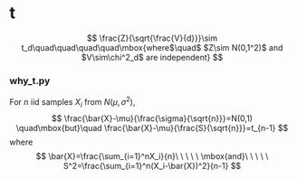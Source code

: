 # t

$$
\frac{Z}{\sqrt{\frac{V}{d}}}\sim t_d\quad\quad\quad\quad\mbox{where$\quad$ $Z\sim N(0,1^2)$ and
$V\sim\chi^2_d$ are independent}
$$

### why_t.py

For $n$ iid samples $X_i$ from $N(\mu,\sigma ^2)$,
$$
\frac{\bar{X}-\mu}{\frac{\sigma}{\sqrt{n}}}=N(0,1)
\quad\mbox{but}\quad
\frac{\bar{X}-\mu}{\frac{S}{\sqrt{n}}}=t_{n-1}
$$
where
$$
\bar{X}=\frac{\sum_{i=1}^nX_i}{n}\ \ \ \ \ \mbox{and}\ \ \ \ \ 
S^2=\frac{\sum_{i=1}^n(X_i-\bar{X})^2}{n-1}
$$
